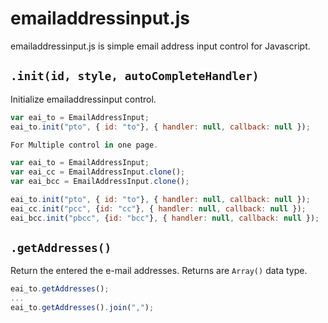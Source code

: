 # emailaddressinput.js
emailaddressinput.js is simple email address input control for Javascript.

## `.init(id, style, autoCompleteHandler)`
Initialize emailaddressinput control.

```Javascript
var eai_to = EmailAddressInput;
eai_to.init("pto", { id: "to"}, { handler: null, callback: null });
```
```Javascript
For Multiple control in one page.

var eai_to = EmailAddressInput;
var eai_cc = EmailAddressInput.clone();
var eai_bcc = EmailAddressInput.clone();

eai_to.init("pto", { id: "to"}, { handler: null, callback: null });
eai_cc.init("pcc", {id: "cc"}, { handler: null, callback: null });
eai_bcc.init("pbcc", {id: "bcc"}, { handler: null, callback: null });
```

## `.getAddresses()`
Return the entered the e-mail addresses. Returns are `Array()` data type.
```Javascript
eai_to.getAddresses();
...
eai_to.getAddresses().join(",");
```
